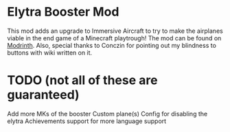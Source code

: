 # Elytra Booster Mod

This mod adds an upgrade to Immersive Aircraft to try to make the airplanes viable in the end game of a Minecraft playtrough!
The mod can be found on [Modrinth](https://modrinth.com/project/elytra-booster-mod).
Also, special thanks to Conczin for pointing out my blindness to buttons with wiki written on it.

# TODO (not all of these are guaranteed)
Add more MKs of the booster
Custom plane(s)
Config for disabling the elytra
Achievements
support for more language support
